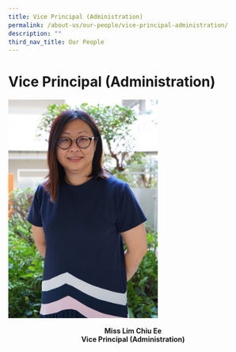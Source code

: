 ```yaml
---
title: Vice Principal (Administration)
permalink: /about-us/our-people/vice-principal-administration/
description: ""
third_nav_title: Our People
---
```

# **Vice Principal (Administration)**
<img src="/images/Miss%20Lim%20Chiu%20Ee.jpg" alt="" style="width:60%">

<b><center>Miss Lim Chiu Ee<br>Vice Principal (Administration)</center></b>